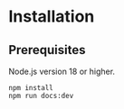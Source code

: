 # Installation
## Prerequisites
Node.js version 18 or higher.

```
npm install
npm run docs:dev
```
